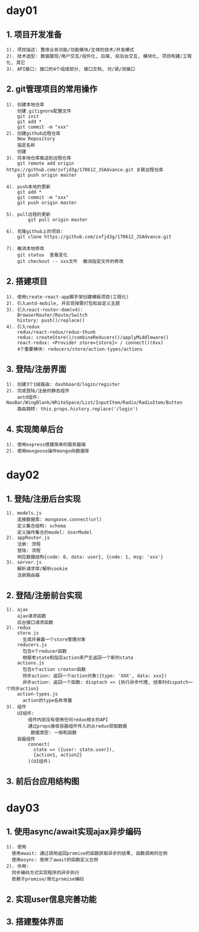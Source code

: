 # day01
## 1. 项目开发准备
    1). 项目描述: 整体业务功能/功能模块/主体的技术/开发模式
    2). 技术选型: 数据展现/用户交互/组件化, 后端, 前后台交互, 模块化, 项目构建/工程化, 其它
    3). API接口: 接口的4个组成部分, 接口文档, 对/调/测接口

## 2. git管理项目的常用操作
    1). 创建本地仓库
        创建.gitignore配置文件
        git init
        git add *
        git commit -m "xxx"
    2). 创建github远程仓库
        New Repository
        指定名称
        创建
    3). 将本地仓库推送到远程仓库
        git remote add origin https://github.com/zxfjd3g/170612_JSAdvance.git 关联远程仓库
        git push origin master
    
    4). push本地的更新 
        git add *
        git commit -m "xxx"
        git push origin master
    
    5). pull远程的更新
            git pull origin master
            
    6). 克隆github上的项目:
        git clone https://github.com/zxfjd3g/170612_JSAdvance.git
            
    7). 撤消本地修改
        git status  查看变化
        git checkout -- xxx文件  撤消指定文件的修改

## 2. 搭建项目
    1). 使用create-react-app脚手架创建模板项目(工程化)
    2). 引入antd-mobile, 并实现按需打包和自定义主题
    3). 引入react-router-dom(v4): 
        BrowserRouter/Route/Switch
        history: push()/replace()
    4). 引入redux
        redux/react-redux/redux-thunk
        redux: createStore()/combineReducers()/applyMiddleware()
        react-redux: <Provider store={store}> / connect()(Xxx)
        4个重要模块: reducers/store/action-types/actions

## 3. 登陆/注册界面
    1). 创建3个1级路由: dashboard/login/register
    2). 完成登陆/注册的静态组件
        antd组件: NavBar/WingBlank/WhiteSpace/List/InputItem/Radio/RadioItem/Button
        路由跳转: this.props.history.replace('/login')

## 4. 实现简单后台
    1). 使用express搭建简单的服务器端
    2). 使用mongoose操作mongodb数据库

# day02
## 1. 登陆/注册后台实现
    1). models.js
        连接数据库: mongoose.connect(url)
        定义集合结构: schema
        定义操作集合的model: UserModel
    2). appRouter.js
        注册: 流程
        登陆: 流程
        响应数据结构{code: 0, data: user}, {code: 1, msg: 'xxx'}
    3). server.js
        解析请求体/解析cookie
        注册路由器

## 2. 登陆/注册前台实现
    1). ajax
        ajax请求函数
        后台接口请求函数
    2). redux
        store.js
          生成并暴露一个store管理对象
        reducers.js
          包含n个reducer函数
          根据老state和指定action来产生返回一个新的state
        actions.js
          包含n个action creator函数
          同步action: 返回一个action对象({type: 'XXX', data: xxx})
          异步action: 返回一个函数: disptach => {执行异步代理, 结束时dispatch一个同步action}
        action-types.js
          action的type名称常量
    3). 组件
        UI组件: 
            组件内部没有使用任何redux相关的API
            通过props接收容器组件传入的从redux获取数据
             数据类型: 一般和函数
        容器组件
            connect(
              state => ({user: state.user}),
              {action1, action2}
            )(UI组件)

## 3. 前后台应用结构图


# day03
## 1. 使用async/await实现ajax异步编码
    1). 使用
      使用await: 通过调用返回promise的函数获取异步的结果, 函数调用的左侧
      使用async: 使用了await的函数定义左侧
    2). 作用:
      同步编码方式实现程序的异步执行
      依赖于promise/简化promise编码
## 2. 实现user信息完善功能

## 3. 搭建整体界面